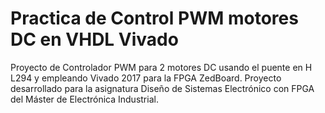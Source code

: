 # Practica de Control PWM motores DC en VHDL Vivado
Proyecto de Controlador PWM  para 2 motores DC usando el puente en H L294 y empleando Vivado 2017 para la FPGA ZedBoard. Proyecto desarrollado para la asignatura Diseño de Sistemas Electrónico con FPGA del Máster de Electrónica Industrial.
